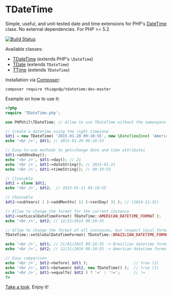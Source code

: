 # TDateTime
Simple, useful, and unit-tested date and time extensions for PHP's [DateTime](http://php.net/manual/en/class.datetime.php) class. No external dependencies. For PHP >= 5.2

[![Build Status](https://travis-ci.org/thiagodp/TDateTime.svg?branch=master)](https://travis-ci.org/thiagodp/TDateTime)

Available classes:
- [TDateTime](https://github.com/thiagodp/TDateTime/blob/master/lib/TDateTime.php) (extends PHP's ```\DateTime```)
- [TDate](https://github.com/thiagodp/TDateTime/blob/master/lib/TDate.php) (extends ```TDateTime```)
- [TTime](https://github.com/thiagodp/TDateTime/blob/master/lib/TTime.php) (extends ```TDateTime```)

Installation via [Composer](https://getcomposer.org/):
```shell
composer require thiagodp/tdatetime:dev-master
```

Example on how to use it:
```php
<?php
require 'TDateTime.php';

use PHPUtil\TDateTime; // Allow to use TDateTime without the namespace

// Create a datetime using the right timezone
$dt1 = new TDateTime( '2015-01-20 09:10:55', new \DateTimeZone( 'America/Sao_Paulo' ) );
echo '<br />', $dt1; // 2015-01-20 09:10:55

// Easy-to-use methods to get/change date and time attributes
$dt1->addOneDay();
echo '<br />', $dt1->day(); // 21
echo '<br />', $dt1->dateString(); // 2015-01-21
echo '<br />', $dt1->timeString(); // 09:10:55

// Clonnable
$dt2 = clone $dt1;
echo '<br />', $dt2;  // 2015-01-21 09:10:55

// Chainable
$dt2->subYears( 1 )->addMonths( 11 )->setDay( 31 ); // (2014-12-31)

// Allow to change the format for the current instance
$dt2->setLocalDateTimeFormat( TDateTime::AMERICAN_DATETIME_FORMAT );
echo '<br />', $dt2; // 12/31/2014 09:10:55

// Allow to change the format of all instances, but respect local format modifications!
TDateTime::setGlobalDateTimeFormat( TDateTime::BRAZILIAN_DATETIME_FORMAT );

echo '<br />', $dt1; // 21/01/2015 09:10:55 -> Brazilian datetime format
echo '<br />', $dt2; // 12/31/2014 09:10:55 -> American datetime format (respect local formatting)

// Easy comparison
echo '<br />', $dt2->before( $dt1 );					// true (1)
echo '<br />', $dt1->between( $dt2, new TDateTime() );	// true (1)
echo '<br />', $dt1->equalTo( $dt2 ) ? '=' : '!=';		// !=
?>
```
[Take a look](https://github.com/thiagodp/TDateTime/blob/master/lib/TDateTime.php). Enjoy it!
